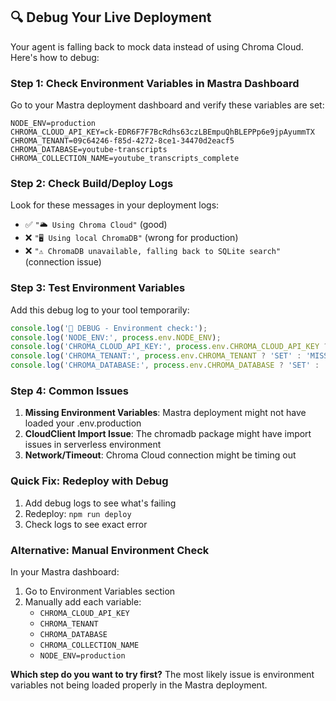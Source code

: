 ## 🔍 Debug Your Live Deployment

Your agent is falling back to mock data instead of using Chroma Cloud. Here's how to debug:

### **Step 1: Check Environment Variables in Mastra Dashboard**

Go to your Mastra deployment dashboard and verify these variables are set:

```env
NODE_ENV=production
CHROMA_CLOUD_API_KEY=ck-EDR6F7F7BcRdhs63czLBEmpuQhBLEPPp6e9jpAyummTX
CHROMA_TENANT=09c64246-f85d-4272-8ce1-34470d2eacf5
CHROMA_DATABASE=youtube-transcripts
CHROMA_COLLECTION_NAME=youtube_transcripts_complete
```

### **Step 2: Check Build/Deploy Logs**

Look for these messages in your deployment logs:
- ✅ `"🌥️ Using Chroma Cloud"` (good)
- ❌ `"🖥️ Using local ChromaDB"` (wrong for production)
- ❌ `"⚠️ ChromaDB unavailable, falling back to SQLite search"` (connection issue)

### **Step 3: Test Environment Variables**

Add this debug log to your tool temporarily:

```typescript
console.log('🐛 DEBUG - Environment check:');
console.log('NODE_ENV:', process.env.NODE_ENV);
console.log('CHROMA_CLOUD_API_KEY:', process.env.CHROMA_CLOUD_API_KEY ? 'SET' : 'MISSING');
console.log('CHROMA_TENANT:', process.env.CHROMA_TENANT ? 'SET' : 'MISSING');
console.log('CHROMA_DATABASE:', process.env.CHROMA_DATABASE ? 'SET' : 'MISSING');
```

### **Step 4: Common Issues**

1. **Missing Environment Variables**: Mastra deployment might not have loaded your .env.production
2. **CloudClient Import Issue**: The chromadb package might have import issues in serverless environment
3. **Network/Timeout**: Chroma Cloud connection might be timing out

### **Quick Fix: Redeploy with Debug**

1. Add debug logs to see what's failing
2. Redeploy: `npm run deploy`
3. Check logs to see exact error

### **Alternative: Manual Environment Check**

In your Mastra dashboard:
1. Go to Environment Variables section
2. Manually add each variable:
   - `CHROMA_CLOUD_API_KEY`
   - `CHROMA_TENANT` 
   - `CHROMA_DATABASE`
   - `CHROMA_COLLECTION_NAME`
   - `NODE_ENV=production`

**Which step do you want to try first?** The most likely issue is environment variables not being loaded properly in the Mastra deployment.
